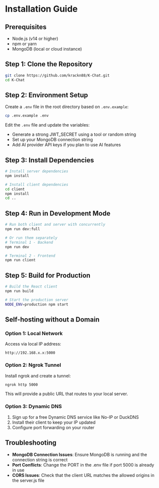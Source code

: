 # Installation Guide

## Prerequisites

- Node.js (v14 or higher)
- npm or yarn
- MongoDB (local or cloud instance)

## Step 1: Clone the Repository

```bash
git clone https://github.com/krackn88/K-Chat.git
cd K-Chat
```

## Step 2: Environment Setup

Create a `.env` file in the root directory based on `.env.example`:

```bash
cp .env.example .env
```

Edit the `.env` file and update the variables:

- Generate a strong JWT_SECRET using a tool or random string
- Set up your MongoDB connection string
- Add AI provider API keys if you plan to use AI features

## Step 3: Install Dependencies

```bash
# Install server dependencies
npm install

# Install client dependencies
cd client
npm install
cd ..
```

## Step 4: Run in Development Mode

```bash
# Run both client and server with concurrently
npm run dev:full

# Or run them separately
# Terminal 1 - Backend
npm run dev

# Terminal 2 - Frontend
npm run client
```

## Step 5: Build for Production

```bash
# Build the React client
npm run build

# Start the production server
NODE_ENV=production npm start
```

## Self-hosting without a Domain

### Option 1: Local Network

Access via local IP address:

```
http://192.168.x.x:5000
```

### Option 2: Ngrok Tunnel

Install ngrok and create a tunnel:

```bash
ngrok http 5000
```

This will provide a public URL that routes to your local server.

### Option 3: Dynamic DNS

1. Sign up for a free Dynamic DNS service like No-IP or DuckDNS
2. Install their client to keep your IP updated
3. Configure port forwarding on your router

## Troubleshooting

- **MongoDB Connection Issues**: Ensure MongoDB is running and the connection string is correct
- **Port Conflicts**: Change the PORT in the .env file if port 5000 is already in use
- **CORS Issues**: Check that the client URL matches the allowed origins in the server.js file